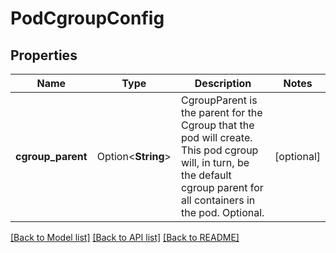 # PodCgroupConfig

## Properties

Name | Type | Description | Notes
------------ | ------------- | ------------- | -------------
**cgroup_parent** | Option<**String**> | CgroupParent is the parent for the Cgroup that the pod will create. This pod cgroup will, in turn, be the default cgroup parent for all containers in the pod. Optional. | [optional]

[[Back to Model list]](../README.md#documentation-for-models) [[Back to API list]](../README.md#documentation-for-api-endpoints) [[Back to README]](../README.md)


